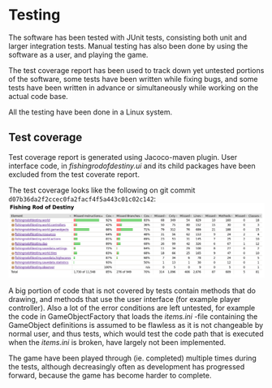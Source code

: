 # Testing

The software has been tested with JUnit tests, consisting both unit and larger integration tests. Manual testing has also been done by using the software as a user, and playing the game.

The test coverage report has been used to track down yet untested portions of the software, some tests have been written while fixing bugs, and some tests have been written in advance or simultaneously while working on the actual code base.

All the testing have been done in a Linux system.


## Test coverage

Test coverage report is generated using Jacoco-maven plugin. User interface code, in *fishingrodofdestiny.ui* and its child packages have been excluded from the test coverate report.

The test coverage looks like the following on git commit `d07b36da2f2ccec0fa2facf4f5a443c01c02c142`:
<img src="test-coverage.png" alt="Test coverage" />

A big portion of code that is not covered by tests contain methods that do drawing, and methods that use the user interface (for example player controller). Also a lot of the error conditions are left untested, for example the code in GameObjectFactory that loads the *items.ini* -file containing the GameObject definitions is assumed to be flawless as it is not changeable by normal user, and thus tests, which would test the code path that is executed when the *items.ini* is broken, have largely not been implemented.

The game have been played through (ie. completed) multiple times during the tests, although decreasingly often as development has progressed forward, because the game has become harder to complete.
